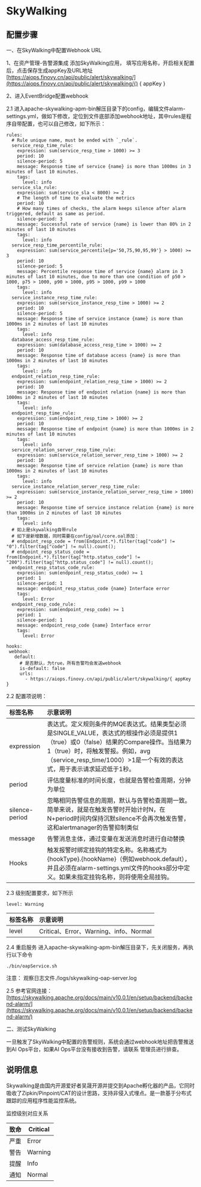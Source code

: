 # SkyWalking

## 配置步骤
一、在SkyWalking中配置Webhook URL

1、在资产管理-告警源集成 添加SkyWalking应用， 填写应用名称，开启相关配置后，点击保存生成appKey及URL地址 [https://aiops.finovy.cn/api/public/alert/skywalking/](https://aiops.finovy.cn/api/public/alert/skywalking/{) { appKey }

2、进入EventBridge配置webhook

2.1 进入apache-skywalking-apm-bin解压目录下的config，编辑文件alarm-settings.yml，做如下修改，定位到文件底部添加webhook地址，其中rules是程序自带配置，也可以自己修改，如下所示：

```plain
rules:
  # Rule unique name, must be ended with `_rule`.
  service_resp_time_rule:
    expression: sum(service_resp_time > 1000) >= 3
    period: 10
    silence-period: 5
    message: Response time of service {name} is more than 1000ms in 3 minutes of last 10 minutes.
    tags:
      level: info
  service_sla_rule:
    expression: sum(service_sla < 8000) >= 2
    # The length of time to evaluate the metrics
    period: 10
    # How many times of checks, the alarm keeps silence after alarm triggered, default as same as period.
    silence-period: 3
    message: Successful rate of service {name} is lower than 80% in 2 minutes of last 10 minutes
    tags:
      level: info
  service_resp_time_percentile_rule:
    expression: sum(service_percentile{p='50,75,90,95,99'} > 1000) >= 3
    period: 10
    silence-period: 5
    message: Percentile response time of service {name} alarm in 3 minutes of last 10 minutes, due to more than one condition of p50 > 1000, p75 > 1000, p90 > 1000, p95 > 1000, p99 > 1000
    tags:
      level: info
  service_instance_resp_time_rule:
    expression: sum(service_instance_resp_time > 1000) >= 2
    period: 10
    silence-period: 5
    message: Response time of service instance {name} is more than 1000ms in 2 minutes of last 10 minutes
    tags:
      level: info
  database_access_resp_time_rule:
    expression: sum(database_access_resp_time > 1000) >= 2
    period: 10
    message: Response time of database access {name} is more than 1000ms in 2 minutes of last 10 minutes
    tags:
      level: info
  endpoint_relation_resp_time_rule:
    expression: sum(endpoint_relation_resp_time > 1000) >= 2
    period: 10
    message: Response time of endpoint relation {name} is more than 1000ms in 2 minutes of last 10 minutes
    tags:
      level: info
  endpoint_resp_time_rule:
    expression: sum(endpoint_resp_time > 1000) >= 2
    period: 10
    message: Response time of endpoint {name} is more than 1000ms in 2 minutes of last 10 minutes
    tags:
      level: info
  service_relation_server_resp_time_rule:
    expression: sum(service_relation_server_resp_time > 1000) >= 2
    period: 10
    message: Response time of service relation {name} is more than 1000ms in 2 minutes of last 10 minutes
    tags:
      level: info
  service_instance_relation_server_resp_time_rule:
    expression: sum(service_instance_relation_server_resp_time > 1000) >= 2
    period: 10
    message: Response time of service instance relation {name} is more than 1000ms in 2 minutes of last 10 minutes
    tags:
      level: info
  # 如上是skywalking自带rule
  # 如下是新增数据，同时需要在config/oal/core.oal添加：
  # endpoint_resp_code = from(Endpoint.*).filter(tag["code"] != "0").filter(tag["code"] != null).count();
  # endpoint_resp_status_code = from(Endpoint.*).filter(tag["http.status_code"] != "200").filter(tag["http.status_code"] != null).count();
  endpoint_resp_status_code_rule:
    expression: sum(endpoint_resp_status_code) >= 1
    period: 1
    silence-period: 1
    message: endpoint_resp_status_code {name} Interface error
    tags:
      level: Error
  endpoint_resp_code_rule:
    expression: sum(endpoint_resp_code) >= 1
    period: 1
    silence-period: 1
    message: endpoint_resp_code {name} Interface error
    tags:
      level: Error

hooks:
 webhook:
   default:
     # 是否默认，为true，所有告警均会发送webhook
     is-default: false
     urls:
       - https://aiops.finovy.cn/api/public/alert/skywalking/{ appKey }
```

2.2 配置项说明：

| 标签名称 | 示意说明 |
| :--- | :--- |
| expression | 表达式。定义规则条件的MQE表达式。结果类型必须是SINGLE_VALUE，表达式的根操作必须是提供1（true）或0（false）结果的Compare操作。当结果为1（true）时，将触发警报。例如，avg（service_resp_time/1000）>1是一个有效的表达式，用于表示请求延迟低于1秒。 |
| period | 评估度量标准的时间长度，也就是告警检查周期，分钟为单位 |
| silence-period | 忽略相同告警信息的周期，默认与告警检查周期一致。简单来说，就是在触发告警时开始计时N，在N+period时间内保持沉默silence不会再次触发告警，这和alertmanager的告警抑制类似 |
| message | 告警消息主体，通过变量在发送消息时进行自动替换 |
| Hooks | 触发报警时绑定挂钩的特定名称。名称格式为{hookType}.{hookName}（例如webhook.default），并且必须在alarm-settings.yml文件的hooks部分中定义。如果未指定挂钩名称，则将使用全局挂钩。 |


2.3 级别配置要求，如下所示

```plain
level: Warning
```



| 标签名称 | 示意说明 |
| :--- | :--- |
| level | Critical、Error、Warning、info、Normal |


2.4 重启服务 进入apache-skywalking-apm-bin解压目录下，先关闭服务，再执行以下命令

```plain
./bin/oapService.sh
```

注意： 观察日志文件./logs/skywalking-oap-server.log

2.5 参考官网连接：[https://skywalking.apache.org/docs/main/v10.0.1/en/setup/backend/backend-alarm/](https://skywalking.apache.org/docs/main/v10.0.1/en/setup/backend/backend-alarm/)

二、测试SkyWalking

一旦触发了SkyWalking中配置的告警规则，系统会通过webhook地址把告警推送到AI Ops平台，如果AI Ops平台没有接收到告警，请联系 管理员进行排查。

## 说明信息
Skywalking是由国内开源爱好者吴晟开源并提交到Apache孵化器的产品，它同时吸收了Zipkin/Pinpoint/CAT的设计思路，支持非侵入式埋点。是一款基于分布式跟踪的应用程序性能监控系统。

监控级别对应关系

| 致命 | Critical |
| --- | --- |
| 严重 | Error |
| 警告 | Warning |
| 提醒 | Info |
| 通知 | Normal |


